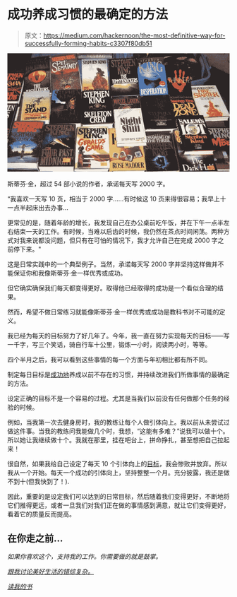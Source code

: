 # 成功养成习惯的最确定的方法

> 原文：<https://medium.com/hackernoon/the-most-definitive-way-for-successfully-forming-habits-c3307f80db51>

![](img/d8bef38d50b97d70789a23a10bca8305.png)

斯蒂芬·金，超过 54 部小说的作者，承诺每天写 2000 字。

“我喜欢一天写 10 页，相当于 2000 字……有时候这 10 页来得很容易；我早上十一点半起床出去办事…

更常见的是，随着年龄的增长，我发现自己在办公桌前吃午饭，并在下午一点半左右结束一天的工作。有时候，当难以启齿的时候，我仍然在茶点时间闲荡。两种方式对我来说都没问题，但只有在可怕的情况下，我才允许自己在完成 2000 字之前停下来。"

这是日常实践中的一个典型例子。当然，承诺每天写 2000 字并坚持这样做并不能保证你和我像斯蒂芬·金一样优秀或成功。

但它确实确保我们每天都变得更好。取得他已经取得的成功是一个看似合理的结果。

然而，希望不做日常练习就能像斯蒂芬·金一样优秀或成功是教科书对不可能的定义。

我已经为每天的目标努力了好几年了。今年，我一直在努力实现每天的目标——写一千字，写三个笑话，骑自行车十公里，锻炼一小时，阅读两小时，等等。

四个半月之后，我可以看到这些事情的每一个方面与年初相比都有所不同。

制定每日目标是[成功地](https://hackernoon.com/tagged/successfully)养成以前不存在的习惯，并持续改进我们所做事情的最确定的方法。

设定正确的目标不是一个容易的过程。尤其是当我们以前没有任何做那个任务的经验的时候。

例如，当我第一次去健身房时，我的教练让每个人做引体向上。我以前从未尝试过做这件事。当我的教练问我能做几个时，我想，“这能有多难？”说我可以做十个。所以她让我继续做十个。我就在那里，挂在吧台上，拼命挣扎，甚至想把自己拉起来！

很自然，如果我给自己设定了每天 10 个引体向上的[目标](https://hackernoon.com/tagged/goal)，我会惨败并放弃。所以我从一个开始。每天一个成功的引体向上，坚持整整一个月。充分披露，我还是做不到十(但我快到了！).

因此，重要的是设定我们可以达到的日常目标，然后随着我们变得更好，不断地将它们推得更远，或者一旦我们对我们正在做的事情感到满意，就让它们变得更好，看着它的质量反而提高。

## 在你走之前…

*如果你喜欢这个，支持我的工作。你需要做的就是鼓掌。*

[*跟我讨论美好生活的错综复杂。*](http://eepurl.com/cqwJZT)

[*读我的书*](https://www.amazon.com/s/ref=nb_sb_noss?url=search-alias%3Daps&field-keywords=mayantuyacu)
